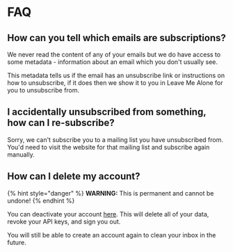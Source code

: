 # FAQ

## How can you tell which emails are subscriptions?

We never read the content of any of your emails but we do have access to some metadata - information about an email which you don't usually see.

This metadata tells us if the email has an unsubscribe link or instructions on how to unsubscribe, if it does then we show it to you in Leave Me Alone for you to unsubscribe from. 

## I accidentally unsubscribed from something, how can I re-subscribe?

Sorry, we can't subscribe you to a mailing list you have unsubscribed from. You'd need to visit the website for that mailing list and subscribe again manually.

## How can I delete my account?

{% hint style="danger" %}
**WARNING:** This is permanent and cannot be undone!
{% endhint %}

You can deactivate your account [here](https://leavemealone.app/app/danger/deactivate). This will delete all of your data, revoke your API keys, and sign you out.

You will still be able to create an account again to clean your inbox in the future.



